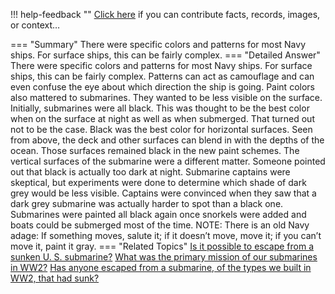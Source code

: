 !!! help-feedback ""
    <a href="/feedback/" data-feedback-link>Click here</a>
    if you can contribute facts, records, images, or context…

<a id="summary"></a>
=== "Summary"
    There were specific colors and patterns for most Navy ships. For surface ships, this can be fairly complex.
=== "Detailed Answer"
    There were specific colors and patterns for most Navy ships. For surface ships, this can be fairly complex. Patterns can act as camouflage and can even confuse the eye about which direction the ship is going.
    Paint colors also mattered to submarines. They wanted to be less visible on the surface. Initially, submarines were all black. This was thought to be the best color when on the surface at night as well as when submerged. That turned out not to be the case.
    Black was the best color for horizontal surfaces. Seen from above, the deck and other surfaces can blend in with the depths of the ocean. Those surfaces remained black in the new paint schemes.
    The vertical surfaces of the submarine were a different matter. Someone pointed out that black is actually too dark at night. Submarine captains were skeptical, but experiments were done to determine which shade of dark grey would be less visible. Captains were convinced when they saw that a dark grey submarine was actually harder to spot than a black one.
    Submarines were painted all black again once snorkels were added and boats could be submerged most of the time.
    NOTE: There is an old Navy adage: If something moves, salute it; if it doesn’t move, move it; if you can’t move it, paint it gray.
=== "Related Topics"
    [Is it possible to escape from a sunken U. S. submarine?](is-it-possible-to-escape-from-a-sunken-u-s-submarine.md#summary)
    [What was the primary mission of our submarines in WW2?](what-was-the-primary-mission-of-our-submarines-in-ww2.md#summary)
    [Has anyone escaped from a submarine, of the types we built in WW2, that had sunk?](has-anyone-escaped-from-a-submarine-of-the-types-we-built-in-ww2-that-had-sunk.md#summary)
